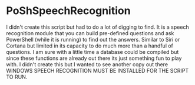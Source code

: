 # PoShSpeechRecognition
I didn't create this script but had to do a lot of digging to find. It is a speech recognition module that you can build pre-defined questions and ask PowerShell (while it is running) to find out the answers. Similar to Siri or Cortana but limited in its capacity to do much more than a handful of questions. I am sure with a little time a database could be compiled but since these functions are already out there its just something fun to play with. I didn't create this but I wanted to see another copy out there  WINDOWS SPEECH RECOGNITION MUST BE INSTALLED FOR THE SCRIPT TO RUN. 
